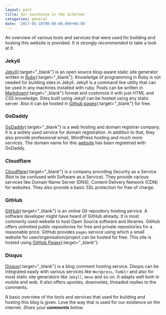 ```yaml
---
layout: post
title: Our existence in the Internet
categories: general
date: '2017-05-18T00:00:00.000+00:00'
---
```


An overview of various tools and services that were used for building and hosting this website is provided. It is strongly *recommended* to take a look at it.

### Jekyll
[Jekyll](https://jekyllrb.com/ "Jekyll"){:target="_blank"} is an open source blog-aware static site generator written in [Ruby](https://www.ruby-lang.org/ "Ruby"){:target="_blank"}. 
Knowledge of programming in Ruby is not needed for building sites in Jekyll. Jekyll is a command line utility that can be used in any machines installed with ruby.
Posts can be written in [Markdown](https://guides.github.com/features/mastering-markdown/ "Markdown"){:target="_blank"} format and customize it with just HTML and CSS knowledge.
Sites built using Jekyll can be hosted using any static server. Also it can be hosted in [Github pages](https://pages.github.com "Github Pages"){:target="_blank"} for free.

### GoDaddy
[GoDaddy]({{site.data.links.godaddy}}){:target="_blank"} is a web hosting and domain registrar company. It is a widely used service for domain registration. 
In addition to that, they also provide professional email, WordPress hosting and much more services. The domain name for this [website](https://cybeadon.com) has been registered with GoDaddy.

### Cloudflare
[Cloudflare](https://www.cloudflare.com/){:target="_blank"} is a company providing Security as a Service (Not to be confused with Software as a Service). They provide various services like Domain Name Server (DNS), Content Delivery Network (CDN) for websites. They also provide a basic SSL protection for free of charge.

### GitHub
[GitHub](https://github.com){:target="_blank"} is an online Git repository hosting service. A software developer might have heard of GitHub already. It is most commonly used website to host Open Source software and libraries. GitHub offers unlimited public repositories for free and private repositories for a reasonable price. GitHub provides `pages` service using which a small website for user/organisation/project can be hosted for free. This site is hosted using [GitHub Pages](https://pages.github.io){:target="_blank"}.

### Disqus
[Disqus](https://disqus.com/){:target="_blank"} is a blog comment hosting service. Disqus can be integrated easily with various services like `Wordpress`, `Tumblr` and also for most static site generators like `Jekyll`, `Hexo` and so on.
It adapts well both in mobile and web. It also offers upvotes, downvotes, threaded replies to the comments.

A basic overview of the tools and services that used for building and hosting this blog is given. Love the way that is used for our existence on the internet. *Share your **comments** below.*
